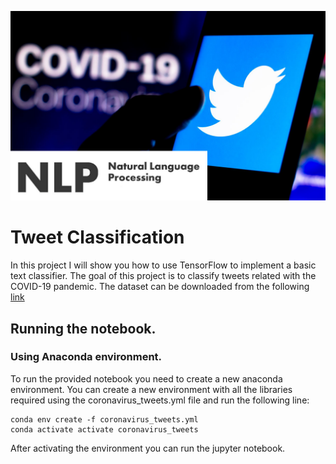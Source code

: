 <p align = "center">
    <img src="covid_nlp.jpeg">
</p>


# Tweet Classification

In this project I will show you how to use TensorFlow to implement a basic text classifier. The goal of this project is to classify tweets related with the COVID-19 pandemic. The dataset can be downloaded from the following [link](https://www.kaggle.com/datatattle/covid-19-nlp-text-classification)
 
## Running the notebook.

### Using Anaconda environment.

To run the provided notebook you need to create a new anaconda environment. You can create a new environment with all the libraries required using the coronavirus_tweets.yml file and run the following line:

    conda env create -f coronavirus_tweets.yml
    conda activate activate coronavirus_tweets

After activating the environment you can run the jupyter notebook.
